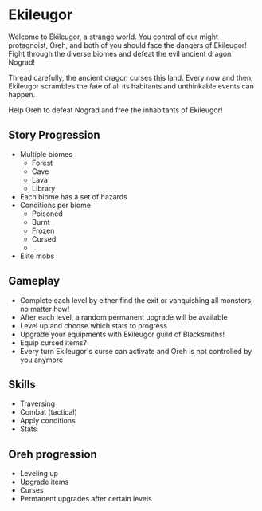 # Ekileugor

Welcome to Ekileugor, a strange world. 
You control of our might protagnoist, Oreh, and both of you should face the dangers of Ekileugor!
Fight through the diverse biomes and defeat the evil ancient dragon Nograd!

Thread carefully, the ancient dragon curses this land. 
Every now and then, Ekileugor scrambles the fate of all its habitants 
and unthinkable events can happen. 

Help Oreh to defeat Nograd and free the inhabitants of Ekileugor!

## Story Progression

- Multiple biomes
  - Forest
  - Cave
  - Lava
  - Library
- Each biome has a set of hazards
- Conditions per biome
  - Poisoned
  - Burnt
  - Frozen
  - Cursed
  - ...
- Elite mobs

## Gameplay

- Complete each level by either find the exit or vanquishing all monsters, no matter how!
- After each level, a random permanent upgrade will be available
- Level up and choose which stats to progress
- Upgrade your equipments with Ekileugor guild of Blacksmiths!
- Equip cursed items?
- Every turn Ekileugor's curse can activate and Oreh is not controlled by you anymore

## Skills

- Traversing
- Combat (tactical)
- Apply conditions
- Stats

## Oreh progression
- Leveling up
- Upgrade items
- Curses
- Permanent upgrades after certain levels
